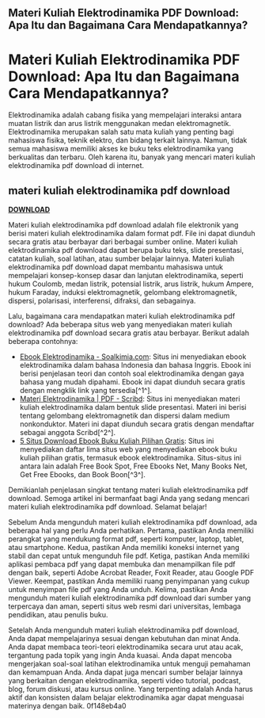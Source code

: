 ## Materi Kuliah Elektrodinamika PDF Download: Apa Itu dan Bagaimana Cara Mendapatkannya?

  
# Materi Kuliah Elektrodinamika PDF Download: Apa Itu dan Bagaimana Cara Mendapatkannya?
  
Elektrodinamika adalah cabang fisika yang mempelajari interaksi antara muatan listrik dan arus listrik menggunakan medan elektromagnetik. Elektrodinamika merupakan salah satu mata kuliah yang penting bagi mahasiswa fisika, teknik elektro, dan bidang terkait lainnya. Namun, tidak semua mahasiswa memiliki akses ke buku teks elektrodinamika yang berkualitas dan terbaru. Oleh karena itu, banyak yang mencari materi kuliah elektrodinamika pdf download di internet.
 
## materi kuliah elektrodinamika pdf download


[**DOWNLOAD**](https://www.google.com/url?q=https%3A%2F%2Furlca.com%2F2tKCay&sa=D&sntz=1&usg=AOvVaw0YSq78FMA5-i9K6_StCatA)

  
Materi kuliah elektrodinamika pdf download adalah file elektronik yang berisi materi kuliah elektrodinamika dalam format pdf. File ini dapat diunduh secara gratis atau berbayar dari berbagai sumber online. Materi kuliah elektrodinamika pdf download dapat berupa buku teks, slide presentasi, catatan kuliah, soal latihan, atau sumber belajar lainnya. Materi kuliah elektrodinamika pdf download dapat membantu mahasiswa untuk mempelajari konsep-konsep dasar dan lanjutan elektrodinamika, seperti hukum Coulomb, medan listrik, potensial listrik, arus listrik, hukum Ampere, hukum Faraday, induksi elektromagnetik, gelombang elektromagnetik, dispersi, polarisasi, interferensi, difraksi, dan sebagainya.
  
Lalu, bagaimana cara mendapatkan materi kuliah elektrodinamika pdf download? Ada beberapa situs web yang menyediakan materi kuliah elektrodinamika pdf download secara gratis atau berbayar. Berikut adalah beberapa contohnya:
  
- [Ebook Elektrodinamika - Soalkimia.com](https://soalkimia.com/ebook-elektrodinamika/): Situs ini menyediakan ebook elektrodinamika dalam bahasa Indonesia dan bahasa Inggris. Ebook ini berisi penjelasan teori dan contoh soal elektrodinamika dengan gaya bahasa yang mudah dipahami. Ebook ini dapat diunduh secara gratis dengan mengklik link yang tersedia[^1^].
- [Materi Elektrodinamika | PDF - Scribd](https://id.scribd.com/doc/291201766/Materi-elektrodinamika): Situs ini menyediakan materi kuliah elektrodinamika dalam bentuk slide presentasi. Materi ini berisi tentang gelombang elektromagnetik dan dispersi dalam medium nonkonduktor. Materi ini dapat diunduh secara gratis dengan mendaftar sebagai anggota Scribd[^2^].
- [5 Situs Download Ebook Buku Kuliah Pilihan Gratis](https://trenkampus.com/5-situs-download-ebook-buku-kuliah-pilihan-gratis/): Situs ini menyediakan daftar lima situs web yang menyediakan ebook buku kuliah pilihan gratis, termasuk ebook elektrodinamika. Situs-situs ini antara lain adalah Free Book Spot, Free Ebooks Net, Many Books Net, Get Free Ebooks, dan Book Boon[^3^].

Demikianlah penjelasan singkat tentang materi kuliah elektrodinamika pdf download. Semoga artikel ini bermanfaat bagi Anda yang sedang mencari materi kuliah elektrodinamika pdf download. Selamat belajar!
  
Sebelum Anda mengunduh materi kuliah elektrodinamika pdf download, ada beberapa hal yang perlu Anda perhatikan. Pertama, pastikan Anda memiliki perangkat yang mendukung format pdf, seperti komputer, laptop, tablet, atau smartphone. Kedua, pastikan Anda memiliki koneksi internet yang stabil dan cepat untuk mengunduh file pdf. Ketiga, pastikan Anda memiliki aplikasi pembaca pdf yang dapat membuka dan menampilkan file pdf dengan baik, seperti Adobe Acrobat Reader, Foxit Reader, atau Google PDF Viewer. Keempat, pastikan Anda memiliki ruang penyimpanan yang cukup untuk menyimpan file pdf yang Anda unduh. Kelima, pastikan Anda mengunduh materi kuliah elektrodinamika pdf download dari sumber yang terpercaya dan aman, seperti situs web resmi dari universitas, lembaga pendidikan, atau penulis buku.
  
Setelah Anda mengunduh materi kuliah elektrodinamika pdf download, Anda dapat mempelajarinya sesuai dengan kebutuhan dan minat Anda. Anda dapat membaca teori-teori elektrodinamika secara urut atau acak, tergantung pada topik yang ingin Anda kuasai. Anda dapat mencoba mengerjakan soal-soal latihan elektrodinamika untuk menguji pemahaman dan kemampuan Anda. Anda dapat juga mencari sumber belajar lainnya yang berkaitan dengan elektrodinamika, seperti video tutorial, podcast, blog, forum diskusi, atau kursus online. Yang terpenting adalah Anda harus aktif dan konsisten dalam belajar elektrodinamika agar dapat menguasai materinya dengan baik.
 0f148eb4a0
